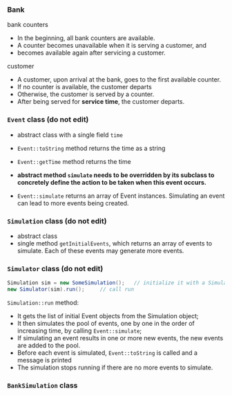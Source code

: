 ### Bank

bank counters

- In the beginning, all bank counters are available.
- A counter becomes unavailable when it is serving a customer, and
- becomes available again after servicing a customer.

customer 

- A customer, upon arrival at the bank, goes to the first available counter.
- If no counter is available, the customer departs
- Otherwise, the customer is served by a counter.
- After being served for **service time**, the customer departs.


### `Event` class (do not edit)
- abstract class with a single field `time`
- `Event::toString` method returns the time as a string
- `Event::getTime` method returns the time

- **abstract method `simulate` needs to be overridden by its subclass to concretely define the action to be taken when this event occurs.**
  
- `Event::simulate` returns an array of Event instances. Simulating an event can lead to more events being created.

### `Simulation` class (do not edit)
- abstract class
- single method `getInitialEvents`, which returns an array of events to simulate. Each of these events may generate more events.

### `Simulator` class (do not edit)
```Java
Simulation sim = new SomeSimulation();   // initialize it with a Simulation instance
new Simulator(sim).run();     // call run
```

`Simulation::run` method:
- It gets the list of initial Event objects from the Simulation object;
- It then simulates the pool of events, one by one in the order of increasing time, by calling `Event::simulate`;
- If simulating an event results in one or more new events, the new events are added to the pool.
- Before each event is simulated, `Event::toString` is called and a message is printed
- The simulation stops running if there are no more events to simulate.

### `BankSimulation` class 





  


